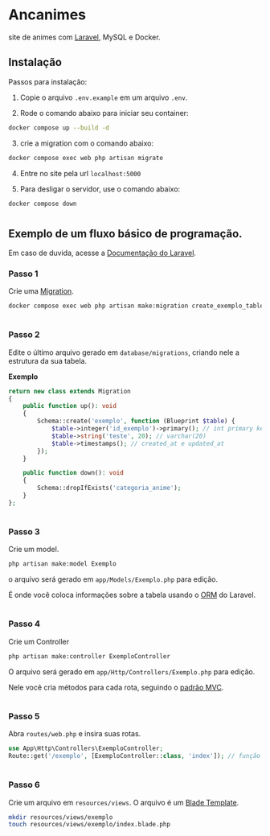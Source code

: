 # Ancanimes
site de animes com [Laravel](https://laravel.com/), MySQL e Docker.

## Instalação
Passos para instalação:
1. Copie o arquivo `.env.example` em um arquivo `.env`.

2. Rode o comando abaixo para iniciar seu container:
```sh
docker compose up --build -d
```

3. crie a migration com o comando abaixo:
```sh
docker compose exec web php artisan migrate
```

4. Entre no site pela url `localhost:5000`

5. Para desligar o servidor, use o comando abaixo:
```sh
docker compose down
```

#

## Exemplo de um fluxo básico de programação.
Em caso de duvida, acesse a [Documentação do Laravel](https://laravel.com/docs/11.x/).

### Passo 1
Crie uma [Migration](https://laravel.com/docs/11.x/migrations#main-content).
```sh
docker compose exec web php artisan make:migration create_exemplo_table
```
# 

### Passo 2
Edite o último arquivo gerado em `database/migrations`, criando nele a estrutura da sua tabela.

**Exemplo**
```php
return new class extends Migration
{
    public function up(): void
    {
        Schema::create('exemplo', function (Blueprint $table) {
            $table->integer('id_exemplo')->primary(); // int primary key
            $table->string('teste', 20); // varchar(20)
            $table->timestamps(); // created_at e updated_at
        });
    }

    public function down(): void
    {
        Schema::dropIfExists('categoria_anime');
    }
};
```
#

### Passo 3
Crie um model.
```sh
php artisan make:model Exemplo
```
o arquivo será gerado em `app/Models/Exemplo.php` para edição.

É onde você coloca informações sobre a tabela usando o [ORM](https://laravel.com/docs/11.x/eloquent) do Laravel.
#

### Passo 4
Crie um Controller
```sh
php artisan make:controller ExemploController
```
O arquivo será gerado em `app/Http/Controllers/Exemplo.php` para edição.

Nele você cria métodos para cada rota, seguindo o
[padrão MVC](https://pt.wikipedia.org/wiki/MVC).
#

### Passo 5
Abra `routes/web.php` e insira suas rotas.
```php
use App\Http\Controllers\ExemploController;
Route::get('/exemplo', [ExemploController::class, 'index']); // função Controllers/Exemplo::index
```
#

### Passo 6
Crie um arquivo em `resources/views`. O arquivo é um [Blade Template](https://laravel.com/docs/11.x/blade).
```sh
mkdir resources/views/exemplo
touch resources/views/exemplo/index.blade.php
```

